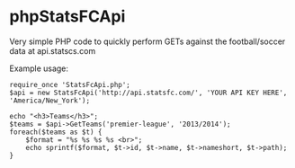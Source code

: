 phpStatsFCApi
=============

Very simple PHP code to quickly perform GETs against the football/soccer data at api.statscs.com 

Example usage:

```
require_once 'StatsFcApi.php';
$api = new StatsFcApi('http://api.statsfc.com/', 'YOUR API KEY HERE', 'America/New_York');

echo "<h3>Teams</h3>";
$teams = $api->GetTeams('premier-league', '2013/2014');
foreach($teams as $t) {
	$format = "%s %s %s %s <br>";
	echo sprintf($format, $t->id, $t->name, $t->nameshort, $t->path);	
}
```
